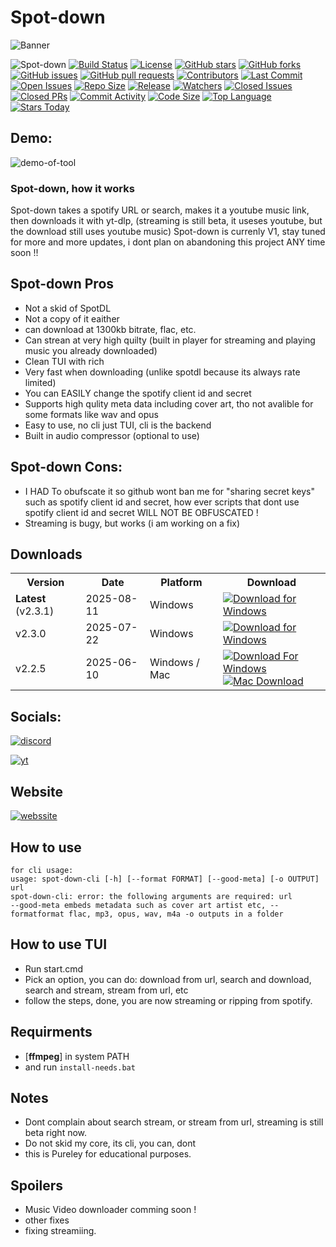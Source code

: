 # Spot-down

![Banner](https://files.catbox.moe/xl3d4c.png)

![Spot-down](https://img.shields.io/badge/Spot-down-Green?style=plastic)
[![Build Status](https://img.shields.io/github/actions/workflow/status/ts-dev-java/Spot-down/main.yml?branch=main&style=plastic&color=brightgreen&logo=github&logoColor=white)](https://github.com/ts-dev-java/Spot-down/actions)
[![License](https://img.shields.io/github/license/ts-dev-java/Spot-down?style=plastic&color=blue&logo=github&logoColor=white)](https://github.com/ts-dev-java/Spot-down/blob/main/LICENSE)
[![GitHub stars](https://img.shields.io/github/stars/ts-dev-java/Spot-down?style=plastic&color=yellow&logo=github&logoColor=black)](https://github.com/ts-dev-java/Spot-down/stargazers)
[![GitHub forks](https://img.shields.io/github/forks/ts-dev-java/Spot-down?style=plastic&color=orange&logo=github&logoColor=white)](https://github.com/ts-dev-java/Spot-down/network/members)
[![GitHub issues](https://img.shields.io/github/issues/ts-dev-java/Spot-down?style=plastic&color=red&logo=github&logoColor=white)](https://github.com/ts-dev-java/Spot-down/issues)
[![GitHub pull requests](https://img.shields.io/github/issues-pr/ts-dev-java/Spot-down?style=plastic&color=success&logo=github&logoColor=white)](https://github.com/ts-dev-java/Spot-down/pulls)
[![Contributors](https://img.shields.io/github/contributors/ts-dev-java/Spot-down?style=plastic&color=informational&logo=github&logoColor=white)](https://github.com/ts-dev-java/Spot-down/graphs/contributors)
[![Last Commit](https://img.shields.io/github/last-commit/ts-dev-java/Spot-down?style=plastic&color=lightgrey&logo=github&logoColor=black)](https://github.com/ts-dev-java/Spot-down/commits)
[![Open Issues](https://img.shields.io/github/issues-raw/ts-dev-java/Spot-down?style=plastic&color=9cf&logo=github&logoColor=black)](https://github.com/ts-dev-java/Spot-down/issues)
[![Repo Size](https://img.shields.io/github/repo-size/ts-dev-java/Spot-down?style=plastic&color=blueviolet&logo=github&logoColor=white)](https://github.com/ts-dev-java/Spot-down)
[![Release](https://img.shields.io/github/v/release/ts-dev-java/Spot-down?style=plastic&color=blue&logo=github&logoColor=white)](https://github.com/ts-dev-java/Spot-down/releases)
[![Watchers](https://img.shields.io/github/watchers/ts-dev-java/Spot-down?style=plastic&color=yellowgreen&logo=github&logoColor=white)](https://github.com/ts-dev-java/Spot-down/watchers)
[![Closed Issues](https://img.shields.io/github/issues-closed/ts-dev-java/Spot-down?style=plastic&color=green&logo=github&logoColor=white)](https://github.com/ts-dev-java/Spot-down/issues?q=is%3Aissue+is%3Aclosed)
[![Closed PRs](https://img.shields.io/github/issues-pr-closed/ts-dev-java/Spot-down?style=plastic&color=success&logo=github&logoColor=white)](https://github.com/ts-dev-java/Spot-down/pulls?q=is%3Apr+is%3Aclosed)
[![Commit Activity](https://img.shields.io/github/commit-activity/m/ts-dev-java/Spot-down?style=plastic&color=orange&logo=github&logoColor=white)](https://github.com/ts-dev-java/Spot-down/commits)
[![Code Size](https://img.shields.io/github/languages/code-size/ts-dev-java/Spot-down?style=plastic&color=blueviolet&logo=github&logoColor=white)](https://github.com/ts-dev-java/Spot-down)
[![Top Language](https://img.shields.io/github/languages/top/ts-dev-java/Spot-down?style=plastic&color=informational&logo=github&logoColor=white)](https://github.com/ts-dev-java/Spot-down)
[![Stars Today](https://img.shields.io/github/stars/ts-dev-java/Spot-down?style=plastic&color=brightgreen&logo=github&logoColor=white&label=stars%20today)](https://github.com/ts-dev-java/Spot-down/stargazers)

## Demo:
![demo-of-tool](https://files.catbox.moe/ogcgso.gif)

### Spot-down, how it works
Spot-down takes a spotify URL or search, makes it a youtube music link, then downloads it with yt-dlp, (streaming is still beta, it useses youtube, but the download still uses youtube music)
Spot-down is currenly V1, stay tuned for more and more updates, i dont plan on abandoning this project ANY time soon !!

## Spot-down Pros
- Not a skid of SpotDL
- Not a copy of it eaither
- can download at 1300kb bitrate, flac, etc.
- Can strean at very high quilty (built in player for streaming and playing music you already downloaded)
- Clean TUI with rich
- Very fast when downloading (unlike spotdl because its always rate limited)
- You can EASILY change the spotify client id and secret
- Supports high qulity meta data including cover art, tho not avalible for some formats like wav and opus
- Easy to use, no cli just TUI, cli is the backend
- Built in audio compressor (optional to use)

## Spot-down Cons:
- I HAD To obufscate it so github wont ban me for "sharing secret keys" such as spotify client id and secret, how ever scripts that dont use spotify client id and  secret WILL NOT BE OBFUSCATED !
- Streaming is bugy, but works  (i am working on a fix)

## Downloads
<table>
  <tr>
    <th>Version</th>
    <th>Date</th>
    <th>Platform</th>
    <th>Download</th>
  </tr>

  <tr>
    <td><strong>Latest</strong> (v2.3.1)</td>
    <td>2025-08-11</td>
    <td>Windows</td>
    <td>
      <a href="https://github.com/YourRepo/releases/latest/download/YourApp.exe">
        <img src="https://img.shields.io/badge/Download-Windows-blue?style=plastic" alt="Download for Windows">
      </a>
    </td>
  </tr>

  <tr>
    <td>v2.3.0</td>
    <td>2025-07-22</td>
    <td>Windows</td>
    <td>
      <a href="https://github.com/YourRepo/releases/download/v2.3.0/YourApp.exe">
        <img src="https://img.shields.io/badge/Download-Windows-blue?style=plastic" alt="Download for Windows">
      </a>
    </td>
  </tr>

  <tr>
    <td>v2.2.5</td>
    <td>2025-06-10</td>
    <td>Windows / Mac</td>
    <td>
      <a href="https://github.com/YourRepo/releases/download/v2.2.5/YourApp-Windows.exe">
        <img src="https://img.shields.io/badge/Download_For-Windows-1000FF?style=plastic" alt="Download For Windows">
      </a>
      <br>
      <a href="https://github.com/YourRepo/releases/download/v2.2.5/YourApp-Mac.dmg">
        <img src="https://img.shields.io/badge/Download-Mac-lightgrey?style=plastic" alt="Mac Download">
      </a>
    </td>
  </tr>
</table>

##  Socials:

[![discord](https://img.shields.io/badge/join-discord-5865F2?style=plastic&logo=discord&logoColor=white)](https://discord.gg/gRWYD8f8Fh)

[![yt](https://img.shields.io/badge/Youtube-Channel-ED1A1A?style=plastic&logo=youtube&logoColor=white)](https://www.youtube.com/@TS-DEV-PYTHON)

## Website
[![webssite](https://img.shields.io/badge/Website%20Here-3D8FFF?style=plastic)](https://ts-dev-java.github.io/Spot-down/website/)

## How to use
```text
for cli usage:
usage: spot-down-cli [-h] [--format FORMAT] [--good-meta] [-o OUTPUT] url
spot-down-cli: error: the following arguments are required: url
--good-meta embeds metadata such as cover art artist etc, --formatformat flac, mp3, opus, wav, m4a -o outputs in a folder
```
## How to use TUI
- Run start.cmd 
- Pick an option, you can do: download from url, search and download, search and stream, stream from url, etc
- follow the steps, done, you are now streaming or ripping from spotify.

## Requirments 
- [**ffmpeg**] in system PATH
- and run `install-needs.bat`

## Notes
- Dont complain about search stream, or stream from url, streaming is still beta right now.
- Do not skid my core, its cli, you can, dont
- this is Pureley for educational purposes.
## Spoilers
- Music Video downloader comming soon !
- other fixes
- fixing streamiing.

